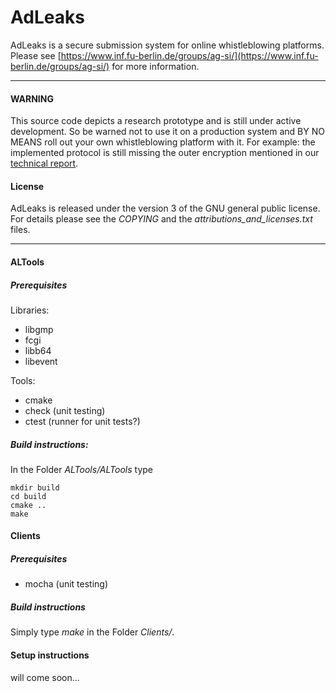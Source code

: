 AdLeaks
=======

AdLeaks is a secure submission system for online whistleblowing platforms. Please see [https://www.inf.fu-berlin.de/groups/ag-si/](https://www.inf.fu-berlin.de/groups/ag-si/) for more information.

---

#### WARNING
This source code depicts a research prototype and is still under active development. 
So be warned not to use it on a production system and BY NO MEANS roll out your own whistleblowing platform with it. 
For example: the implemented protocol is still missing the outer encryption mentioned in our [technical report](http://arxiv.org/abs/1301.6263). 

#### License
AdLeaks is released under the version 3 of the GNU general public license. For details please see the *COPYING* and 
the *attributions_and_licenses.txt* files.

---

#### ALTools
##### Prerequisites
Libraries:

* libgmp
* fcgi
* libb64
* libevent

Tools:

  * cmake
  * check (unit testing)
  * ctest (runner for unit tests?)

##### Build instructions:
In the Folder *ALTools/ALTools* type

    mkdir build
    cd build
    cmake ..
    make

#### Clients
##### Prerequisites
* mocha (unit testing)

##### Build instructions
Simply type *make* in the Folder *Clients/*.

#### Setup instructions
will come soon...
